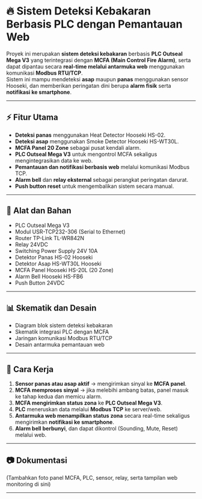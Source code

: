 # 🔥 Sistem Deteksi Kebakaran Berbasis PLC dengan Pemantauan Web

Proyek ini merupakan **sistem deteksi kebakaran** berbasis **PLC Outseal Mega V3** yang terintegrasi dengan **MCFA (Main Control Fire Alarm)**, serta dapat dipantau secara **real-time melalui antarmuka web** menggunakan komunikasi **Modbus RTU/TCP**.  
Sistem ini mampu mendeteksi **asap** maupun **panas** menggunakan sensor Hooseki, dan memberikan peringatan dini berupa **alarm fisik** serta **notifikasi ke smartphone**.

---

## ⚡ Fitur Utama
- **Deteksi panas** menggunakan Heat Detector Hooseki HS-02.  
- **Deteksi asap** menggunakan Smoke Detector Hooseki HS-WT30L.  
- **MCFA Panel 20 Zone** sebagai pusat kendali alarm.  
- **PLC Outseal Mega V3** untuk mengontrol MCFA sekaligus mengintegrasikan data ke web.  
- **Pemantauan dan notifikasi berbasis web** melalui komunikasi Modbus TCP.  
- **Alarm bell** dan **relay eksternal** sebagai perangkat peringatan darurat.  
- **Push button reset** untuk mengembalikan sistem secara manual.  

---

## 🔧 Alat dan Bahan
- PLC Outseal Mega V3  
- Modul USR-TCP232-306 (Serial to Ethernet)  
- Router TP-Link TL-WR842N  
- Relay 24VDC  
- Switching Power Supply 24V 10A  
- Detektor Panas HS-02 Hooseki  
- Detektor Asap HS-WT30L Hooseki  
- MCFA Panel Hooseki HS-20L (20 Zone)  
- Alarm Bell Hooseki HS-FB6  
- Push Button 24VDC  

---

## 📊 Skematik dan Desain
- Diagram blok sistem deteksi kebakaran  
- Skematik integrasi PLC dengan MCFA  
- Jaringan komunikasi Modbus RTU/TCP  
- Desain antarmuka pemantauan web  

---

## 🚀 Cara Kerja
1. **Sensor panas atau asap aktif** → mengirimkan sinyal ke **MCFA panel**.  
2. **MCFA memproses sinyal** → jika melebihi ambang batas, panel masuk ke tahap kedua dan memicu alarm.  
3. **MCFA mengirimkan status zona** ke **PLC Outseal Mega V3**.  
4. **PLC** meneruskan data melalui **Modbus TCP** ke server/web.  
5. **Antarmuka web menampilkan status zona** secara real-time sekaligus mengirimkan **notifikasi ke smartphone**.  
6. **Alarm bell berbunyi**, dan dapat dikontrol (Sounding, Mute, Reset) melalui web.  

---

## 📷 Dokumentasi
(Tambahkan foto panel MCFA, PLC, sensor, relay, serta tampilan web monitoring di sini)

---
